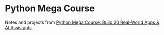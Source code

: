 # Python Mega Course

Notes and projects from [Python Mega Course: Build 20 Real-World Apps & AI Assistants](https://www.udemy.com/course/the-python-mega-course).